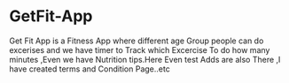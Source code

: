 # GetFit-App
Get Fit App is a Fitness App where different age Group people can do excerises and we have timer to Track which Excercise To do how many minutes ,Even we have Nutrition tips.Here Even test Adds are also There ,I have created terms and Condition Page..etc
